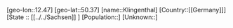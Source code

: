 ﻿---
location: [50.37,12.47]
type: City
tags:
- geo/City


SpocWebEntityId: 31492
isDeleted: false
confidential: public

---
[geo-lon::12.47]
[geo-lat::50.37]
[name::Klingenthal]
[Country::[[Germany]]]
[State :: [[../../Sachsen]] ]
[Population::]
[Unknown::]

